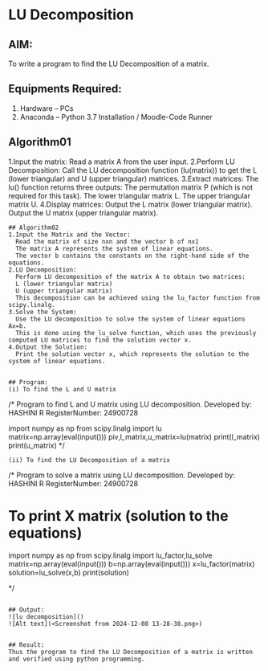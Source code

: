 # LU Decomposition 

## AIM:
To write a program to find the LU Decomposition of a matrix.

## Equipments Required:
1. Hardware – PCs
2. Anaconda – Python 3.7 Installation / Moodle-Code Runner

## Algorithm01
1.Input the matrix:
  Read a matrix A from the user input.
2.Perform LU Decomposition:
  Call the LU decomposition function (lu(matrix)) to get the L (lower triangular) and U (upper triangular) matrices.
3.Extract matrices:
  The lu() function returns three outputs:
  The permutation matrix P (which is not required for this task).
  The lower triangular matrix L.
  The upper triangular matrix U.
4.Display matrices:
  Output the L matrix (lower triangular matrix).
  Output the U matrix (upper triangular matrix).
```
## Algorithm02
1.Input the Matrix and the Vector:
  Read the matrix of size nxn and the vector b of nx1
  The matrix A represents the system of linear equations.
  The vector b contains the constants on the right-hand side of the equations.
2.LU Decomposition:
  Perform LU decomposition of the matrix A to obtain two matrices:
  L (lower triangular matrix)
  U (upper triangular matrix)
  This decomposition can be achieved using the lu_factor function from scipy.linalg.
3.Solve the System:
  Use the LU decomposition to solve the system of linear equations Ax=b.
  This is done using the lu_solve function, which uses the previously computed LU matrices to find the solution vector x.
4.Output the Solution:
  Print the solution vector x, which represents the solution to the system of linear equations.
  

## Program:
(i) To find the L and U matrix
```
/*
Program to find L and U matrix using LU decomposition.
Developed by: HASHINI R
RegisterNumber: 24900728

import numpy as np
from scipy.linalg import lu
matrix=np.array(eval(input()))
piv,l_matrix,u_matrix=lu(matrix)
print(l_matrix)
print(u_matrix)
*/
```
(ii) To find the LU Decomposition of a matrix
```
/*
Program to solve a matrix using LU decomposition.
Developed by: HASHINI R
RegisterNumber: 24900728

# To print X matrix (solution to the equations)
import numpy as np
from scipy.linalg import lu_factor,lu_solve
matrix=np.array(eval(input()))
b=np.array(eval(input()))
x=lu_factor(matrix)
solution=lu_solve(x,b)
print(solution)

*/
```

## Output:
![lu decomposition]()
![Alt text](<Screenshot from 2024-12-08 13-28-38.png>)


## Result:
Thus the program to find the LU Decomposition of a matrix is written and verified using python programming.

